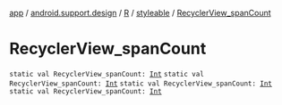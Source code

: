 [app](../../../index.md) / [android.support.design](../../index.md) / [R](../index.md) / [styleable](index.md) / [RecyclerView_spanCount](.)

# RecyclerView_spanCount

`static val RecyclerView_spanCount: `[`Int`](https://kotlinlang.org/api/latest/jvm/stdlib/kotlin/-int/index.html)
`static val RecyclerView_spanCount: `[`Int`](https://kotlinlang.org/api/latest/jvm/stdlib/kotlin/-int/index.html)
`static val RecyclerView_spanCount: `[`Int`](https://kotlinlang.org/api/latest/jvm/stdlib/kotlin/-int/index.html)
`static val RecyclerView_spanCount: `[`Int`](https://kotlinlang.org/api/latest/jvm/stdlib/kotlin/-int/index.html)